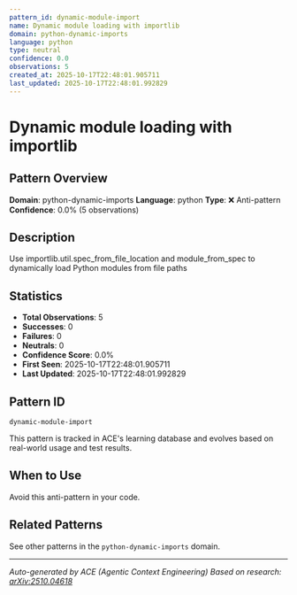 ```yaml
---
pattern_id: dynamic-module-import
name: Dynamic module loading with importlib
domain: python-dynamic-imports
language: python
type: neutral
confidence: 0.0
observations: 5
created_at: 2025-10-17T22:48:01.905711
last_updated: 2025-10-17T22:48:01.992829
---
```

# Dynamic module loading with importlib

## Pattern Overview

**Domain**: python-dynamic-imports
**Language**: python
**Type**: ❌ Anti-pattern
**Confidence**: 0.0% (5 observations)

## Description

Use importlib.util.spec_from_file_location and module_from_spec to dynamically load Python modules from file paths

## Statistics

- **Total Observations**: 5
- **Successes**: 0
- **Failures**: 0
- **Neutrals**: 0
- **Confidence Score**: 0.0%
- **First Seen**: 2025-10-17T22:48:01.905711
- **Last Updated**: 2025-10-17T22:48:01.992829

## Pattern ID

```
dynamic-module-import
```

This pattern is tracked in ACE's learning database and evolves based on real-world usage and test results.

## When to Use

Avoid this anti-pattern in your code.

## Related Patterns

See other patterns in the `python-dynamic-imports` domain.

---

*Auto-generated by ACE (Agentic Context Engineering)*
*Based on research: [arXiv:2510.04618](https://arxiv.org/abs/2510.04618)*
